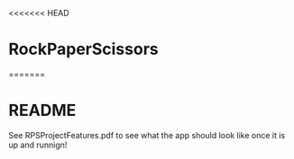 <<<<<<< HEAD
# RockPaperScissors
=======
# README

See RPSProjectFeatures.pdf to see what the app should look like once it is up and runnign!
